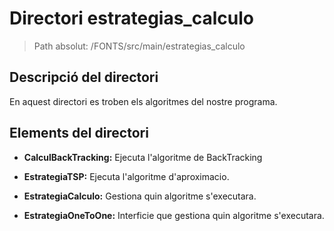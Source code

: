 # Directori estrategias_calculo

> Path absolut: /FONTS/src/main/estrategias_calculo

## Descripció del directori
En aquest directori es troben els algoritmes del nostre programa.

## Elements del directori

- **CalculBackTracking:** Ejecuta l'algoritme de BackTracking

- **EstrategiaTSP:** Ejecuta l'algoritme d'aproximacio.

- **EstrategiaCalculo:** Gestiona quin algoritme s'executara.

- **EstrategiaOneToOne:** Interficie que gestiona quin algoritme s'executara.
